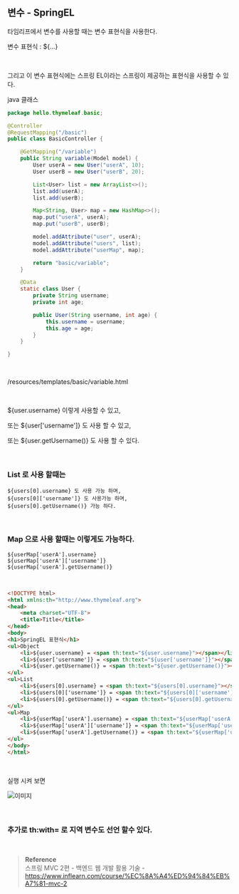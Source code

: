 ## 변수 - SpringEL

타임리프에서 변수를 사용할 때는 변수 표현식을 사용한다.

변수 표현식 : ${...}

<br/>

그리고 이 변수 표현식에는 스프링 EL이라는 스프링이 제공하는 표현식을 사용할 수 있다.

java 클래스

```java
package hello.thymeleaf.basic;

@Controller
@RequestMapping("/basic")
public class BasicController {

    @GetMapping("/variable")
    public String variable(Model model) {
        User userA = new User("userA", 10);
        User userB = new User("userB", 20);

        List<User> list = new ArrayList<>();
        list.add(userA);
        list.add(userB);

        Map<String, User> map = new HashMap<>();
        map.put("userA", userA);
        map.put("userB", userB);

        model.addAttribute("user", userA);
        model.addAttribute("users", list);
        model.addAttribute("userMap", map);

        return "basic/variable";
    }

    @Data
    static class User {
        private String username;
        private int age;

        public User(String username, int age) {
            this.username = username;
            this.age = age;
        }
    }

}
```

<br/>

/resources/templates/basic/variable.html

<br/>

${user.username} 이렇게 사용할 수 있고, <br/>

또는 ${user['username']} 도 사용 할 수 있고,

또는 ${user.getUsername()} 도 사용 할 수 있다.

<br/>

### List 로 사용 할때는 

    ${users[0].username} 도 사용 가능 하며, 
    ${users[0]['username']} 도 사용가능 하며,
    ${users[0].getUsername()} 가능 하다.

<br/>

### Map 으로 사용 할때는 이렇게도 가능하다.

    ${userMap['userA'].username}
    ${userMap['userA']['username']}
    ${userMap['userA'].getUsername()}


<br/>

```html
<!DOCTYPE html>
<html xmlns:th="http://www.thymeleaf.org">
<head>
    <meta charset="UTF-8">
    <title>Title</title>
</head>
<body>
<h1>SpringEL 표현식</h1>
<ul>Object
    <li>${user.username} = <span th:text="${user.username}"></span></li>
    <li>${user['username']} = <span th:text="${user['username']}"></span></li>
    <li>${user.getUsername()} = <span th:text="${user.getUsername()}"></span></li>
</ul>
<ul>List
    <li>${users[0].username} = <span th:text="${users[0].username}"></span></li>
    <li>${users[0]['username']} = <span th:text="${users[0]['username']}"></span></li>
    <li>${users[0].getUsername()} = <span th:text="${users[0].getUsername()}"></span></li>
</ul>
<ul>Map
    <li>${userMap['userA'].username} = <span th:text="${userMap['userA'].username}"></span></li>
    <li>${userMap['userA']['username']} = <span th:text="${userMap['userA']['username']}"></span></li>
    <li>${userMap['userA'].getUsername()} = <span th:text="${userMap['userA'].getUsername()}"></span></li>
</ul>
</body>
</html>
```
<br/>

실행 시켜 보면

![이미지](/programming/img/겨2.PNG)


<br/>

### 추가로 th:with= 로 지역 변수도 선언 할수 있다.


<br/>

>**Reference** <br/>스프링 MVC 2편 - 백엔드 웹 개발 활용 기술 - https://www.inflearn.com/course/%EC%8A%A4%ED%94%84%EB%A7%81-mvc-2